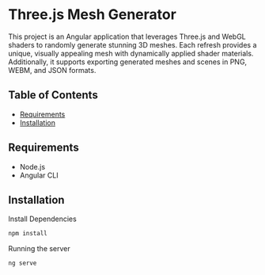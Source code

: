 # Three.js Mesh Generator

This project is an Angular application that leverages Three.js and WebGL shaders to randomly generate stunning 3D meshes. Each refresh provides a unique, visually appealing mesh with dynamically applied shader materials. Additionally, it supports exporting generated meshes and scenes in PNG, WEBM, and JSON formats.

## Table of Contents

- [Requirements](#requirements)
- [Installation](#installation)

## Requirements

- Node.js
- Angular CLI

## Installation

Install Dependencies

```bash
npm install
```

Running the server

```bash
ng serve
```
